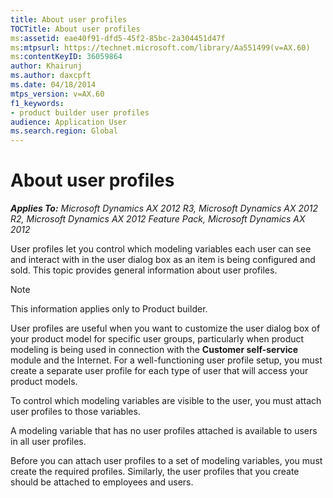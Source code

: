 ```yaml
---
title: About user profiles
TOCTitle: About user profiles
ms:assetid: eae40f91-dfd5-45f2-85bc-2a304451d47f
ms:mtpsurl: https://technet.microsoft.com/library/Aa551499(v=AX.60)
ms:contentKeyID: 36059864
author: Khairunj
ms.author: daxcpft
ms.date: 04/18/2014
mtps_version: v=AX.60
f1_keywords:
- product builder user profiles
audience: Application User
ms.search.region: Global
---
```


# About user profiles 


_**Applies To:** Microsoft Dynamics AX 2012 R3, Microsoft Dynamics AX 2012 R2, Microsoft Dynamics AX 2012 Feature Pack, Microsoft Dynamics AX 2012_

User profiles let you control which modeling variables each user can see and interact with in the user dialog box as an item is being configured and sold. This topic provides general information about user profiles.


> [!NOTE]
> <P>This information applies only to Product builder.</P>



User profiles are useful when you want to customize the user dialog box of your product model for specific user groups, particularly when product modeling is being used in connection with the **Customer self-service** module and the Internet. For a well-functioning user profile setup, you must create a separate user profile for each type of user that will access your product models.

To control which modeling variables are visible to the user, you must attach user profiles to those variables.

A modeling variable that has no user profiles attached is available to users in all user profiles.

Before you can attach user profiles to a set of modeling variables, you must create the required profiles. Similarly, the user profiles that you create should be attached to employees and users.

  



